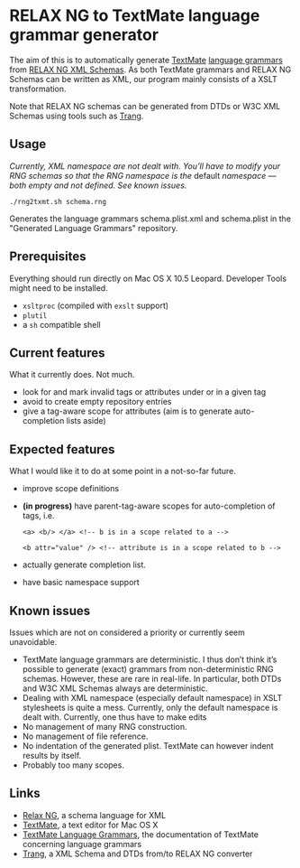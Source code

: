 RELAX NG to TextMate language  grammar generator
================================================

The aim of this is to automatically generate [TextMate][]
[language grammars][gram] from [RELAX NG XML Schemas][rng]. As both TextMate
grammars and RELAX NG Schemas can be written as XML, our program mainly
consists of a XSLT transformation.

Note that RELAX NG schemas can be generated from DTDs or W3C XML Schemas using
tools such as [Trang][].

Usage
-----

*Currently, XML namespace are not dealt with. You’ll have to modify your RNG
schemas so that the RNG namespace is the* default *namespace
— both empty and not defined. See known issues.*

    ./rng2txmt.sh schema.rng

Generates the language grammars schema.plist.xml and schema.plist in the
"Generated Language Grammars" repository.

Prerequisites
-------------

Everything should run directly on Mac OS X 10.5 Leopard. Developer Tools might
need to be installed.

* `xsltproc` (compiled with `exslt` support)
* `plutil`
* a `sh` compatible shell

Current features
----------------

What it currently does. Not much.

* look for and mark invalid tags or attributes under or in a given tag
* avoid to create empty repository entries
* give a tag-aware scope for attributes (aim is to generate auto-completion
lists aside)

Expected features
-----------------

What I would like it to do at some point in a not-so-far future.

* improve scope definitions
* **(in progress)** have parent-tag-aware scopes for auto-completion of tags, i.e.
    
    `<a> <b/> </a> <!-- b is in a scope related to a -->`
    
    `<b attr="value" /> <!-- attribute is in a scope related to b -->`
* actually generate completion list.
* have basic namespace support

Known issues
------------

Issues which are not on considered a priority or currently seem unavoidable.

* TextMate language grammars are deterministic. I thus don’t think it’s
possible to generate (exact) grammars from non-deterministic RNG schemas.
However, these are rare in real-life. In particular, both DTDs and
W3C XML Schemas always are deterministic.
* Dealing with XML namespace (especially default namespace) in XSLT
stylesheets is quite a mess. Currently, only the default namespace is dealt
with. Currently, one thus have to make edits
* No management of many RNG construction.
* No management of file reference.
* No indentation of the generated plist. TextMate can however indent results
by itself.
* Probably too many scopes.

Links
-----

* [Relax NG][rng], a schema language for XML
* [TextMate][], a text editor for Mac OS X
* [TextMate Language Grammars][gram], the documentation of
TextMate concerning language grammars
* [Trang][], a XML Schema and DTDs from/to RELAX NG converter

[rng]: http://www.relaxng.org/
[TextMate]: http://macromates.com/
[gram]: http://manual.macromates.com/en/language_grammars
[Trang]: http://code.google.com/p/jing-trang/
